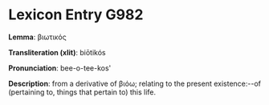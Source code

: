 # Lexicon Entry G982

**Lemma**: βιωτικός

**Transliteration (xlit)**: biōtikós

**Pronunciation**: bee-o-tee-kos'

**Description**:
from a derivative of βιόω; relating to the present existence:--of (pertaining to, things that pertain to) this life.
